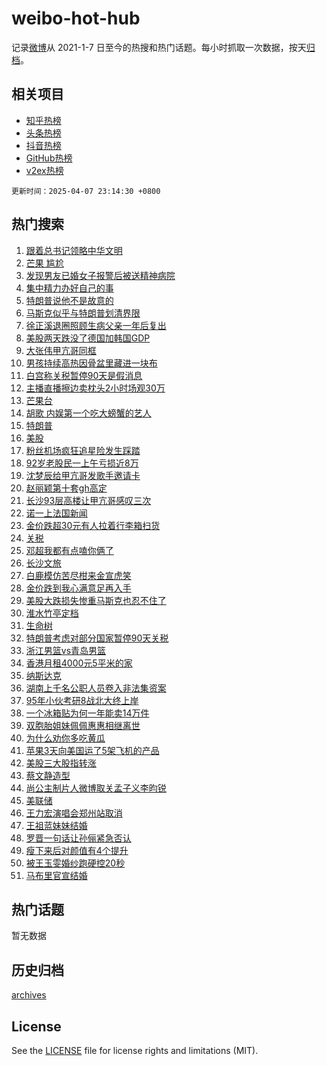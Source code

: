 # weibo-hot-hub

记录[微博](https://www.weibo.com)从 2021-1-7 日至今的热搜和热门话题。每小时抓取一次数据，按天[归档](archives)。

## 相关项目

- [知乎热榜](https://github.com/lonnyzhang423/zhihu-hot-hub)
- [头条热榜](https://github.com/lonnyzhang423/toutiao-hot-hub)
- [抖音热榜](https://github.com/lonnyzhang423/douyin-hot-hub)
- [GitHub热榜](https://github.com/lonnyzhang423/github-hot-hub)
- [v2ex热榜](https://github.com/lonnyzhang423/v2ex-hot-hub)


`更新时间：2025-04-07 23:14:30 +0800`

## 热门搜索

1. [跟着总书记领略中华文明](https://m.weibo.cn/search?containerid=100103type%3D1%26t%3D10%26q%3D%E8%B7%9F%E7%9D%80%E6%80%BB%E4%B9%A6%E8%AE%B0%E9%A2%86%E7%95%A5%E4%B8%AD%E5%8D%8E%E6%96%87%E6%98%8E&stream_entry_id=51&isnewpage=1&extparam=seat%3D1%26c_type%3D51%26q%3D%25E8%25B7%259F%25E7%259D%2580%25E6%2580%25BB%25E4%25B9%25A6%25E8%25AE%25B0%25E9%25A2%2586%25E7%2595%25A5%25E4%25B8%25AD%25E5%258D%258E%25E6%2596%2587%25E6%2598%258E%26dgr%3D0%26cate%3D10103%26stream_entry_id%3D51%26filter_type%3Drealtimehot%26pos%3D0%26display_time%3D1744038868%26pre_seqid%3D17440388685280372015407)
1. [芒果 尴尬](https://m.weibo.cn/search?containerid=100103type%3D1%26t%3D10%26q%3D%E8%8A%92%E6%9E%9C+%E5%B0%B4%E5%B0%AC&stream_entry_id=31&isnewpage=1&extparam=seat%3D1%26q%3D%25E8%258A%2592%25E6%259E%259C%2520%25E5%25B0%25B4%25E5%25B0%25AC%26dgr%3D0%26filter_type%3Drealtimehot%26c_type%3D31%26flag%3D1%26stream_entry_id%3D31%26cate%3D5001%26lcate%3D5001%26realpos%3D1%26band_rank%3D1%26pos%3D0%26display_time%3D1744038868%26pre_seqid%3D17440388685280372015407)
1. [发现男友已婚女子报警后被送精神病院](https://m.weibo.cn/search?containerid=100103type%3D1%26t%3D10%26q%3D%23%E5%8F%91%E7%8E%B0%E7%94%B7%E5%8F%8B%E5%B7%B2%E5%A9%9A%E5%A5%B3%E5%AD%90%E6%8A%A5%E8%AD%A6%E5%90%8E%E8%A2%AB%E9%80%81%E7%B2%BE%E7%A5%9E%E7%97%85%E9%99%A2%23&stream_entry_id=31&isnewpage=1&extparam=seat%3D1%26q%3D%2523%25E5%258F%2591%25E7%258E%25B0%25E7%2594%25B7%25E5%258F%258B%25E5%25B7%25B2%25E5%25A9%259A%25E5%25A5%25B3%25E5%25AD%2590%25E6%258A%25A5%25E8%25AD%25A6%25E5%2590%258E%25E8%25A2%25AB%25E9%2580%2581%25E7%25B2%25BE%25E7%25A5%259E%25E7%2597%2585%25E9%2599%25A2%2523%26dgr%3D0%26filter_type%3Drealtimehot%26c_type%3D31%26flag%3D1%26stream_entry_id%3D31%26cate%3D5001%26lcate%3D5001%26realpos%3D2%26band_rank%3D2%26pos%3D1%26display_time%3D1744038868%26pre_seqid%3D17440388685280372015407)
1. [集中精力办好自己的事](https://m.weibo.cn/search?containerid=100103type%3D1%26t%3D10%26q%3D%23%E9%9B%86%E4%B8%AD%E7%B2%BE%E5%8A%9B%E5%8A%9E%E5%A5%BD%E8%87%AA%E5%B7%B1%E7%9A%84%E4%BA%8B%23&stream_entry_id=31&isnewpage=1&extparam=seat%3D1%26q%3D%2523%25E9%259B%2586%25E4%25B8%25AD%25E7%25B2%25BE%25E5%258A%259B%25E5%258A%259E%25E5%25A5%25BD%25E8%2587%25AA%25E5%25B7%25B1%25E7%259A%2584%25E4%25BA%258B%2523%26dgr%3D0%26filter_type%3Drealtimehot%26c_type%3D31%26flag%3D0%26stream_entry_id%3D31%26cate%3D5001%26lcate%3D5001%26realpos%3D3%26band_rank%3D3%26pos%3D2%26display_time%3D1744038868%26pre_seqid%3D17440388685280372015407)
1. [特朗普说他不是故意的](https://m.weibo.cn/search?containerid=100103type%3D1%26t%3D10%26q%3D%23%E7%89%B9%E6%9C%97%E6%99%AE%E8%AF%B4%E4%BB%96%E4%B8%8D%E6%98%AF%E6%95%85%E6%84%8F%E7%9A%84%23&stream_entry_id=31&isnewpage=1&extparam=seat%3D1%26q%3D%2523%25E7%2589%25B9%25E6%259C%2597%25E6%2599%25AE%25E8%25AF%25B4%25E4%25BB%2596%25E4%25B8%258D%25E6%2598%25AF%25E6%2595%2585%25E6%2584%258F%25E7%259A%2584%2523%26dgr%3D0%26filter_type%3Drealtimehot%26c_type%3D31%26flag%3D1%26stream_entry_id%3D31%26cate%3D5001%26lcate%3D5001%26realpos%3D4%26band_rank%3D4%26pos%3D3%26display_time%3D1744038868%26pre_seqid%3D17440388685280372015407)
1. [马斯克似乎与特朗普划清界限](https://m.weibo.cn/search?containerid=100103type%3D1%26t%3D10%26q%3D%23%E9%A9%AC%E6%96%AF%E5%85%8B%E4%BC%BC%E4%B9%8E%E4%B8%8E%E7%89%B9%E6%9C%97%E6%99%AE%E5%88%92%E6%B8%85%E7%95%8C%E9%99%90%23&stream_entry_id=31&isnewpage=1&extparam=seat%3D1%26q%3D%2523%25E9%25A9%25AC%25E6%2596%25AF%25E5%2585%258B%25E4%25BC%25BC%25E4%25B9%258E%25E4%25B8%258E%25E7%2589%25B9%25E6%259C%2597%25E6%2599%25AE%25E5%2588%2592%25E6%25B8%2585%25E7%2595%258C%25E9%2599%2590%2523%26dgr%3D0%26filter_type%3Drealtimehot%26c_type%3D31%26flag%3D1%26stream_entry_id%3D31%26cate%3D5001%26lcate%3D5001%26realpos%3D5%26band_rank%3D5%26pos%3D4%26display_time%3D1744038868%26pre_seqid%3D17440388685280372015407)
1. [徐正溪退圈照顾生病父亲一年后复出](https://m.weibo.cn/search?containerid=100103type%3D1%26t%3D10%26q%3D%23%E5%BE%90%E6%AD%A3%E6%BA%AA%E9%80%80%E5%9C%88%E7%85%A7%E9%A1%BE%E7%94%9F%E7%97%85%E7%88%B6%E4%BA%B2%E4%B8%80%E5%B9%B4%E5%90%8E%E5%A4%8D%E5%87%BA%23&stream_entry_id=31&isnewpage=1&extparam=seat%3D1%26q%3D%2523%25E5%25BE%2590%25E6%25AD%25A3%25E6%25BA%25AA%25E9%2580%2580%25E5%259C%2588%25E7%2585%25A7%25E9%25A1%25BE%25E7%2594%259F%25E7%2597%2585%25E7%2588%25B6%25E4%25BA%25B2%25E4%25B8%2580%25E5%25B9%25B4%25E5%2590%258E%25E5%25A4%258D%25E5%2587%25BA%2523%26dgr%3D0%26filter_type%3Drealtimehot%26c_type%3D31%26flag%3D2%26stream_entry_id%3D31%26cate%3D5001%26lcate%3D5001%26realpos%3D6%26band_rank%3D6%26pos%3D5%26display_time%3D1744038868%26pre_seqid%3D17440388685280372015407)
1. [美股两天跌没了德国加韩国GDP](https://m.weibo.cn/search?containerid=100103type%3D1%26t%3D10%26q%3D%23%E7%BE%8E%E8%82%A1%E4%B8%A4%E5%A4%A9%E8%B7%8C%E6%B2%A1%E4%BA%86%E5%BE%B7%E5%9B%BD%E5%8A%A0%E9%9F%A9%E5%9B%BDGDP%23&stream_entry_id=31&isnewpage=1&extparam=seat%3D1%26q%3D%2523%25E7%25BE%258E%25E8%2582%25A1%25E4%25B8%25A4%25E5%25A4%25A9%25E8%25B7%258C%25E6%25B2%25A1%25E4%25BA%2586%25E5%25BE%25B7%25E5%259B%25BD%25E5%258A%25A0%25E9%259F%25A9%25E5%259B%25BDGDP%2523%26dgr%3D0%26filter_type%3Drealtimehot%26c_type%3D31%26flag%3D1%26stream_entry_id%3D31%26cate%3D5001%26lcate%3D5001%26realpos%3D7%26band_rank%3D7%26pos%3D6%26display_time%3D1744038868%26pre_seqid%3D17440388685280372015407)
1. [大张伟甲亢哥同框](https://m.weibo.cn/search?containerid=100103type%3D1%26t%3D10%26q%3D%23%E5%A4%A7%E5%BC%A0%E4%BC%9F%E7%94%B2%E4%BA%A2%E5%93%A5%E5%90%8C%E6%A1%86%23&stream_entry_id=31&isnewpage=1&extparam=seat%3D1%26q%3D%2523%25E5%25A4%25A7%25E5%25BC%25A0%25E4%25BC%259F%25E7%2594%25B2%25E4%25BA%25A2%25E5%2593%25A5%25E5%2590%258C%25E6%25A1%2586%2523%26dgr%3D0%26filter_type%3Drealtimehot%26c_type%3D31%26flag%3D1%26stream_entry_id%3D31%26cate%3D5001%26lcate%3D5001%26realpos%3D8%26band_rank%3D8%26pos%3D7%26display_time%3D1744038868%26pre_seqid%3D17440388685280372015407)
1. [男孩持续高热因骨盆里藏进一块布](https://m.weibo.cn/search?containerid=100103type%3D1%26t%3D10%26q%3D%23%E7%94%B7%E5%AD%A9%E6%8C%81%E7%BB%AD%E9%AB%98%E7%83%AD%E5%9B%A0%E9%AA%A8%E7%9B%86%E9%87%8C%E8%97%8F%E8%BF%9B%E4%B8%80%E5%9D%97%E5%B8%83%23&stream_entry_id=31&isnewpage=1&extparam=seat%3D1%26q%3D%2523%25E7%2594%25B7%25E5%25AD%25A9%25E6%258C%2581%25E7%25BB%25AD%25E9%25AB%2598%25E7%2583%25AD%25E5%259B%25A0%25E9%25AA%25A8%25E7%259B%2586%25E9%2587%258C%25E8%2597%258F%25E8%25BF%259B%25E4%25B8%2580%25E5%259D%2597%25E5%25B8%2583%2523%26dgr%3D0%26filter_type%3Drealtimehot%26c_type%3D31%26flag%3D0%26stream_entry_id%3D31%26cate%3D5001%26lcate%3D5001%26realpos%3D9%26band_rank%3D9%26pos%3D8%26display_time%3D1744038868%26pre_seqid%3D17440388685280372015407)
1. [白宫称关税暂停90天是假消息](https://m.weibo.cn/search?containerid=100103type%3D1%26t%3D10%26q%3D%23%E7%99%BD%E5%AE%AB%E7%A7%B0%E5%85%B3%E7%A8%8E%E6%9A%82%E5%81%9C90%E5%A4%A9%E6%98%AF%E5%81%87%E6%B6%88%E6%81%AF%23&stream_entry_id=31&isnewpage=1&extparam=seat%3D1%26q%3D%2523%25E7%2599%25BD%25E5%25AE%25AB%25E7%25A7%25B0%25E5%2585%25B3%25E7%25A8%258E%25E6%259A%2582%25E5%2581%259C90%25E5%25A4%25A9%25E6%2598%25AF%25E5%2581%2587%25E6%25B6%2588%25E6%2581%25AF%2523%26dgr%3D0%26filter_type%3Drealtimehot%26c_type%3D31%26flag%3D1%26stream_entry_id%3D31%26cate%3D5001%26lcate%3D5001%26realpos%3D10%26band_rank%3D10%26pos%3D9%26display_time%3D1744038868%26pre_seqid%3D17440388685280372015407)
1. [主播直播擦边卖枕头2小时场观30万](https://m.weibo.cn/search?containerid=100103type%3D1%26t%3D10%26q%3D%23%E4%B8%BB%E6%92%AD%E7%9B%B4%E6%92%AD%E6%93%A6%E8%BE%B9%E5%8D%96%E6%9E%95%E5%A4%B42%E5%B0%8F%E6%97%B6%E5%9C%BA%E8%A7%8230%E4%B8%87%23&stream_entry_id=31&isnewpage=1&extparam=seat%3D1%26q%3D%2523%25E4%25B8%25BB%25E6%2592%25AD%25E7%259B%25B4%25E6%2592%25AD%25E6%2593%25A6%25E8%25BE%25B9%25E5%258D%2596%25E6%259E%2595%25E5%25A4%25B42%25E5%25B0%258F%25E6%2597%25B6%25E5%259C%25BA%25E8%25A7%258230%25E4%25B8%2587%2523%26dgr%3D0%26filter_type%3Drealtimehot%26c_type%3D31%26flag%3D2%26stream_entry_id%3D31%26cate%3D5001%26lcate%3D5001%26realpos%3D11%26band_rank%3D11%26pos%3D10%26display_time%3D1744038868%26pre_seqid%3D17440388685280372015407)
1. [芒果台](https://m.weibo.cn/search?containerid=100103type%3D1%26t%3D10%26q%3D%E8%8A%92%E6%9E%9C%E5%8F%B0&stream_entry_id=31&isnewpage=1&extparam=seat%3D1%26q%3D%25E8%258A%2592%25E6%259E%259C%25E5%258F%25B0%26dgr%3D0%26filter_type%3Drealtimehot%26c_type%3D31%26flag%3D2%26stream_entry_id%3D31%26cate%3D5001%26lcate%3D5001%26realpos%3D12%26band_rank%3D12%26pos%3D11%26display_time%3D1744038868%26pre_seqid%3D17440388685280372015407)
1. [胡歌 内娱第一个吃大螃蟹的艺人](https://m.weibo.cn/search?containerid=100103type%3D1%26t%3D10%26q%3D%E8%83%A1%E6%AD%8C+%E5%86%85%E5%A8%B1%E7%AC%AC%E4%B8%80%E4%B8%AA%E5%90%83%E5%A4%A7%E8%9E%83%E8%9F%B9%E7%9A%84%E8%89%BA%E4%BA%BA&stream_entry_id=31&isnewpage=1&extparam=seat%3D1%26q%3D%25E8%2583%25A1%25E6%25AD%258C%2520%25E5%2586%2585%25E5%25A8%25B1%25E7%25AC%25AC%25E4%25B8%2580%25E4%25B8%25AA%25E5%2590%2583%25E5%25A4%25A7%25E8%259E%2583%25E8%259F%25B9%25E7%259A%2584%25E8%2589%25BA%25E4%25BA%25BA%26dgr%3D0%26filter_type%3Drealtimehot%26c_type%3D31%26flag%3D2%26stream_entry_id%3D31%26cate%3D5001%26lcate%3D5001%26realpos%3D13%26band_rank%3D13%26pos%3D12%26display_time%3D1744038868%26pre_seqid%3D17440388685280372015407)
1. [特朗普](https://m.weibo.cn/search?containerid=100103type%3D1%26t%3D10%26q%3D%E7%89%B9%E6%9C%97%E6%99%AE&stream_entry_id=31&isnewpage=1&extparam=seat%3D1%26q%3D%25E7%2589%25B9%25E6%259C%2597%25E6%2599%25AE%26dgr%3D0%26filter_type%3Drealtimehot%26c_type%3D31%26flag%3D1%26stream_entry_id%3D31%26cate%3D5001%26lcate%3D5001%26realpos%3D14%26band_rank%3D14%26pos%3D13%26display_time%3D1744038868%26pre_seqid%3D17440388685280372015407)
1. [美股](https://m.weibo.cn/search?containerid=100103type%3D1%26t%3D10%26q%3D%E7%BE%8E%E8%82%A1&stream_entry_id=31&isnewpage=1&extparam=seat%3D1%26q%3D%25E7%25BE%258E%25E8%2582%25A1%26dgr%3D0%26filter_type%3Drealtimehot%26c_type%3D31%26flag%3D0%26stream_entry_id%3D31%26cate%3D5001%26lcate%3D5001%26realpos%3D15%26band_rank%3D15%26pos%3D14%26display_time%3D1744038868%26pre_seqid%3D17440388685280372015407)
1. [粉丝机场疯狂追星险发生踩踏](https://m.weibo.cn/search?containerid=100103type%3D1%26t%3D10%26q%3D%23%E7%B2%89%E4%B8%9D%E6%9C%BA%E5%9C%BA%E7%96%AF%E7%8B%82%E8%BF%BD%E6%98%9F%E9%99%A9%E5%8F%91%E7%94%9F%E8%B8%A9%E8%B8%8F%23&stream_entry_id=31&isnewpage=1&extparam=seat%3D1%26q%3D%2523%25E7%25B2%2589%25E4%25B8%259D%25E6%259C%25BA%25E5%259C%25BA%25E7%2596%25AF%25E7%258B%2582%25E8%25BF%25BD%25E6%2598%259F%25E9%2599%25A9%25E5%258F%2591%25E7%2594%259F%25E8%25B8%25A9%25E8%25B8%258F%2523%26dgr%3D0%26filter_type%3Drealtimehot%26c_type%3D31%26flag%3D0%26stream_entry_id%3D31%26cate%3D5001%26lcate%3D5001%26realpos%3D16%26band_rank%3D16%26pos%3D15%26display_time%3D1744038868%26pre_seqid%3D17440388685280372015407)
1. [92岁老股民一上午亏损近8万](https://m.weibo.cn/search?containerid=100103type%3D1%26t%3D10%26q%3D%2392%E5%B2%81%E8%80%81%E8%82%A1%E6%B0%91%E4%B8%80%E4%B8%8A%E5%8D%88%E4%BA%8F%E6%8D%9F%E8%BF%918%E4%B8%87%23&stream_entry_id=31&isnewpage=1&extparam=seat%3D1%26q%3D%252392%25E5%25B2%2581%25E8%2580%2581%25E8%2582%25A1%25E6%25B0%2591%25E4%25B8%2580%25E4%25B8%258A%25E5%258D%2588%25E4%25BA%258F%25E6%258D%259F%25E8%25BF%25918%25E4%25B8%2587%2523%26dgr%3D0%26filter_type%3Drealtimehot%26c_type%3D31%26flag%3D0%26stream_entry_id%3D31%26cate%3D5001%26lcate%3D5001%26realpos%3D17%26band_rank%3D17%26pos%3D16%26display_time%3D1744038868%26pre_seqid%3D17440388685280372015407)
1. [沈梦辰给甲亢哥发歌手邀请卡](https://m.weibo.cn/search?containerid=100103type%3D1%26t%3D10%26q%3D%E6%B2%88%E6%A2%A6%E8%BE%B0%E7%BB%99%E7%94%B2%E4%BA%A2%E5%93%A5%E5%8F%91%E6%AD%8C%E6%89%8B%E9%82%80%E8%AF%B7%E5%8D%A1&stream_entry_id=31&isnewpage=1&extparam=seat%3D1%26q%3D%25E6%25B2%2588%25E6%25A2%25A6%25E8%25BE%25B0%25E7%25BB%2599%25E7%2594%25B2%25E4%25BA%25A2%25E5%2593%25A5%25E5%258F%2591%25E6%25AD%258C%25E6%2589%258B%25E9%2582%2580%25E8%25AF%25B7%25E5%258D%25A1%26dgr%3D0%26filter_type%3Drealtimehot%26c_type%3D31%26flag%3D1%26stream_entry_id%3D31%26cate%3D5001%26lcate%3D5001%26realpos%3D18%26band_rank%3D18%26pos%3D17%26display_time%3D1744038868%26pre_seqid%3D17440388685280372015407)
1. [赵丽颖第十套gh高定](https://m.weibo.cn/search?containerid=100103type%3D1%26t%3D10%26q%3D%23%E8%B5%B5%E4%B8%BD%E9%A2%96%E7%AC%AC%E5%8D%81%E5%A5%97gh%E9%AB%98%E5%AE%9A%23&stream_entry_id=31&isnewpage=1&extparam=seat%3D1%26q%3D%2523%25E8%25B5%25B5%25E4%25B8%25BD%25E9%25A2%2596%25E7%25AC%25AC%25E5%258D%2581%25E5%25A5%2597gh%25E9%25AB%2598%25E5%25AE%259A%2523%26dgr%3D0%26filter_type%3Drealtimehot%26c_type%3D31%26flag%3D1%26stream_entry_id%3D31%26cate%3D5001%26lcate%3D5001%26realpos%3D19%26band_rank%3D19%26pos%3D18%26display_time%3D1744038868%26pre_seqid%3D17440388685280372015407)
1. [长沙93层高楼让甲亢哥感叹三次](https://m.weibo.cn/search?containerid=100103type%3D1%26t%3D10%26q%3D%23%E9%95%BF%E6%B2%9993%E5%B1%82%E9%AB%98%E6%A5%BC%E8%AE%A9%E7%94%B2%E4%BA%A2%E5%93%A5%E6%84%9F%E5%8F%B9%E4%B8%89%E6%AC%A1%23&stream_entry_id=31&isnewpage=1&extparam=seat%3D1%26q%3D%2523%25E9%2595%25BF%25E6%25B2%259993%25E5%25B1%2582%25E9%25AB%2598%25E6%25A5%25BC%25E8%25AE%25A9%25E7%2594%25B2%25E4%25BA%25A2%25E5%2593%25A5%25E6%2584%259F%25E5%258F%25B9%25E4%25B8%2589%25E6%25AC%25A1%2523%26dgr%3D0%26filter_type%3Drealtimehot%26c_type%3D31%26flag%3D1%26stream_entry_id%3D31%26cate%3D5001%26lcate%3D5001%26realpos%3D20%26band_rank%3D20%26pos%3D19%26display_time%3D1744038868%26pre_seqid%3D17440388685280372015407)
1. [诺一上法国新闻](https://m.weibo.cn/search?containerid=100103type%3D1%26t%3D10%26q%3D%23%E8%AF%BA%E4%B8%80%E4%B8%8A%E6%B3%95%E5%9B%BD%E6%96%B0%E9%97%BB%23&stream_entry_id=31&isnewpage=1&extparam=seat%3D1%26q%3D%2523%25E8%25AF%25BA%25E4%25B8%2580%25E4%25B8%258A%25E6%25B3%2595%25E5%259B%25BD%25E6%2596%25B0%25E9%2597%25BB%2523%26dgr%3D0%26filter_type%3Drealtimehot%26c_type%3D31%26flag%3D0%26stream_entry_id%3D31%26cate%3D5001%26lcate%3D5001%26realpos%3D21%26band_rank%3D21%26pos%3D20%26display_time%3D1744038868%26pre_seqid%3D17440388685280372015407)
1. [金价跌超30元有人拉着行李箱扫货](https://m.weibo.cn/search?containerid=100103type%3D1%26t%3D10%26q%3D%23%E9%87%91%E4%BB%B7%E8%B7%8C%E8%B6%8530%E5%85%83%E6%9C%89%E4%BA%BA%E6%8B%89%E7%9D%80%E8%A1%8C%E6%9D%8E%E7%AE%B1%E6%89%AB%E8%B4%A7%23&stream_entry_id=31&isnewpage=1&extparam=seat%3D1%26q%3D%2523%25E9%2587%2591%25E4%25BB%25B7%25E8%25B7%258C%25E8%25B6%258530%25E5%2585%2583%25E6%259C%2589%25E4%25BA%25BA%25E6%258B%2589%25E7%259D%2580%25E8%25A1%258C%25E6%259D%258E%25E7%25AE%25B1%25E6%2589%25AB%25E8%25B4%25A7%2523%26dgr%3D0%26filter_type%3Drealtimehot%26c_type%3D31%26flag%3D1%26stream_entry_id%3D31%26cate%3D5001%26lcate%3D5001%26realpos%3D22%26band_rank%3D22%26pos%3D21%26display_time%3D1744038868%26pre_seqid%3D17440388685280372015407)
1. [关税](https://m.weibo.cn/search?containerid=100103type%3D1%26t%3D10%26q%3D%E5%85%B3%E7%A8%8E&stream_entry_id=31&isnewpage=1&extparam=seat%3D1%26q%3D%25E5%2585%25B3%25E7%25A8%258E%26dgr%3D0%26filter_type%3Drealtimehot%26c_type%3D31%26flag%3D1%26stream_entry_id%3D31%26cate%3D5001%26lcate%3D5001%26realpos%3D23%26band_rank%3D23%26pos%3D22%26display_time%3D1744038868%26pre_seqid%3D17440388685280372015407)
1. [邓超我都有点嗑你俩了](https://m.weibo.cn/search?containerid=100103type%3D1%26t%3D10%26q%3D%E9%82%93%E8%B6%85%E6%88%91%E9%83%BD%E6%9C%89%E7%82%B9%E5%97%91%E4%BD%A0%E4%BF%A9%E4%BA%86&stream_entry_id=31&isnewpage=1&extparam=seat%3D1%26q%3D%25E9%2582%2593%25E8%25B6%2585%25E6%2588%2591%25E9%2583%25BD%25E6%259C%2589%25E7%2582%25B9%25E5%2597%2591%25E4%25BD%25A0%25E4%25BF%25A9%25E4%25BA%2586%26dgr%3D0%26filter_type%3Drealtimehot%26c_type%3D31%26flag%3D0%26stream_entry_id%3D31%26cate%3D5001%26lcate%3D5001%26realpos%3D24%26band_rank%3D24%26pos%3D23%26display_time%3D1744038868%26pre_seqid%3D17440388685280372015407)
1. [长沙文旅](https://m.weibo.cn/search?containerid=100103type%3D1%26t%3D10%26q%3D%E9%95%BF%E6%B2%99%E6%96%87%E6%97%85&stream_entry_id=31&isnewpage=1&extparam=seat%3D1%26q%3D%25E9%2595%25BF%25E6%25B2%2599%25E6%2596%2587%25E6%2597%2585%26dgr%3D0%26filter_type%3Drealtimehot%26c_type%3D31%26flag%3D0%26stream_entry_id%3D31%26cate%3D5001%26lcate%3D5001%26realpos%3D25%26band_rank%3D25%26pos%3D24%26display_time%3D1744038868%26pre_seqid%3D17440388685280372015407)
1. [白鹿模仿苦尽柑来金宣虎笑](https://m.weibo.cn/search?containerid=100103type%3D1%26t%3D10%26q%3D%23%E7%99%BD%E9%B9%BF%E6%A8%A1%E4%BB%BF%E8%8B%A6%E5%B0%BD%E6%9F%91%E6%9D%A5%E9%87%91%E5%AE%A3%E8%99%8E%E7%AC%91%23&stream_entry_id=31&isnewpage=1&extparam=seat%3D1%26q%3D%2523%25E7%2599%25BD%25E9%25B9%25BF%25E6%25A8%25A1%25E4%25BB%25BF%25E8%258B%25A6%25E5%25B0%25BD%25E6%259F%2591%25E6%259D%25A5%25E9%2587%2591%25E5%25AE%25A3%25E8%2599%258E%25E7%25AC%2591%2523%26dgr%3D0%26filter_type%3Drealtimehot%26c_type%3D31%26flag%3D0%26stream_entry_id%3D31%26cate%3D5001%26lcate%3D5001%26realpos%3D26%26band_rank%3D26%26pos%3D25%26display_time%3D1744038868%26pre_seqid%3D17440388685280372015407)
1. [金价跌到我心满意足再入手](https://m.weibo.cn/search?containerid=100103type%3D1%26t%3D10%26q%3D%23%E9%87%91%E4%BB%B7%E8%B7%8C%E5%88%B0%E6%88%91%E5%BF%83%E6%BB%A1%E6%84%8F%E8%B6%B3%E5%86%8D%E5%85%A5%E6%89%8B%23&stream_entry_id=31&isnewpage=1&extparam=seat%3D1%26q%3D%2523%25E9%2587%2591%25E4%25BB%25B7%25E8%25B7%258C%25E5%2588%25B0%25E6%2588%2591%25E5%25BF%2583%25E6%25BB%25A1%25E6%2584%258F%25E8%25B6%25B3%25E5%2586%258D%25E5%2585%25A5%25E6%2589%258B%2523%26dgr%3D0%26filter_type%3Drealtimehot%26c_type%3D31%26flag%3D0%26stream_entry_id%3D31%26cate%3D5001%26lcate%3D5001%26realpos%3D27%26band_rank%3D27%26pos%3D26%26display_time%3D1744038868%26pre_seqid%3D17440388685280372015407)
1. [美股大跌损失惨重马斯克也忍不住了](https://m.weibo.cn/search?containerid=100103type%3D1%26t%3D10%26q%3D%23%E7%BE%8E%E8%82%A1%E5%A4%A7%E8%B7%8C%E6%8D%9F%E5%A4%B1%E6%83%A8%E9%87%8D%E9%A9%AC%E6%96%AF%E5%85%8B%E4%B9%9F%E5%BF%8D%E4%B8%8D%E4%BD%8F%E4%BA%86%23&stream_entry_id=31&isnewpage=1&extparam=seat%3D1%26q%3D%2523%25E7%25BE%258E%25E8%2582%25A1%25E5%25A4%25A7%25E8%25B7%258C%25E6%258D%259F%25E5%25A4%25B1%25E6%2583%25A8%25E9%2587%258D%25E9%25A9%25AC%25E6%2596%25AF%25E5%2585%258B%25E4%25B9%259F%25E5%25BF%258D%25E4%25B8%258D%25E4%25BD%258F%25E4%25BA%2586%2523%26dgr%3D0%26filter_type%3Drealtimehot%26c_type%3D31%26flag%3D0%26stream_entry_id%3D31%26cate%3D5001%26lcate%3D5001%26realpos%3D28%26band_rank%3D28%26pos%3D27%26display_time%3D1744038868%26pre_seqid%3D17440388685280372015407)
1. [淮水竹亭定档](https://m.weibo.cn/search?containerid=100103type%3D1%26t%3D10%26q%3D%23%E6%B7%AE%E6%B0%B4%E7%AB%B9%E4%BA%AD%E5%AE%9A%E6%A1%A3%23&stream_entry_id=31&isnewpage=1&extparam=seat%3D1%26q%3D%2523%25E6%25B7%25AE%25E6%25B0%25B4%25E7%25AB%25B9%25E4%25BA%25AD%25E5%25AE%259A%25E6%25A1%25A3%2523%26dgr%3D0%26filter_type%3Drealtimehot%26c_type%3D31%26flag%3D0%26stream_entry_id%3D31%26cate%3D5001%26lcate%3D5001%26realpos%3D29%26band_rank%3D29%26pos%3D28%26display_time%3D1744038868%26pre_seqid%3D17440388685280372015407)
1. [生命树](https://m.weibo.cn/search?containerid=100103type%3D1%26t%3D10%26q%3D%E7%94%9F%E5%91%BD%E6%A0%91&stream_entry_id=31&isnewpage=1&extparam=seat%3D1%26q%3D%25E7%2594%259F%25E5%2591%25BD%25E6%25A0%2591%26dgr%3D0%26filter_type%3Drealtimehot%26c_type%3D31%26flag%3D1%26stream_entry_id%3D31%26cate%3D5001%26lcate%3D5001%26realpos%3D30%26band_rank%3D30%26pos%3D29%26display_time%3D1744038868%26pre_seqid%3D17440388685280372015407)
1. [特朗普考虑对部分国家暂停90天关税](https://m.weibo.cn/search?containerid=100103type%3D1%26t%3D10%26q%3D%23%E7%89%B9%E6%9C%97%E6%99%AE%E8%80%83%E8%99%91%E5%AF%B9%E9%83%A8%E5%88%86%E5%9B%BD%E5%AE%B6%E6%9A%82%E5%81%9C90%E5%A4%A9%E5%85%B3%E7%A8%8E%23&stream_entry_id=31&isnewpage=1&extparam=seat%3D1%26q%3D%2523%25E7%2589%25B9%25E6%259C%2597%25E6%2599%25AE%25E8%2580%2583%25E8%2599%2591%25E5%25AF%25B9%25E9%2583%25A8%25E5%2588%2586%25E5%259B%25BD%25E5%25AE%25B6%25E6%259A%2582%25E5%2581%259C90%25E5%25A4%25A9%25E5%2585%25B3%25E7%25A8%258E%2523%26dgr%3D0%26filter_type%3Drealtimehot%26c_type%3D31%26flag%3D1%26stream_entry_id%3D31%26cate%3D5001%26lcate%3D5001%26realpos%3D31%26band_rank%3D31%26pos%3D30%26display_time%3D1744038868%26pre_seqid%3D17440388685280372015407)
1. [浙江男篮vs青岛男篮](https://m.weibo.cn/search?containerid=100103type%3D1%26t%3D10%26q%3D%23%E6%B5%99%E6%B1%9F%E7%94%B7%E7%AF%AEvs%E9%9D%92%E5%B2%9B%E7%94%B7%E7%AF%AE%23&stream_entry_id=31&isnewpage=1&extparam=seat%3D1%26q%3D%2523%25E6%25B5%2599%25E6%25B1%259F%25E7%2594%25B7%25E7%25AF%25AEvs%25E9%259D%2592%25E5%25B2%259B%25E7%2594%25B7%25E7%25AF%25AE%2523%26dgr%3D0%26filter_type%3Drealtimehot%26c_type%3D31%26flag%3D1%26stream_entry_id%3D31%26cate%3D5001%26lcate%3D5001%26realpos%3D32%26band_rank%3D32%26pos%3D31%26display_time%3D1744038868%26pre_seqid%3D17440388685280372015407)
1. [香港月租4000元5平米的家](https://m.weibo.cn/search?containerid=100103type%3D1%26t%3D10%26q%3D%E9%A6%99%E6%B8%AF%E6%9C%88%E7%A7%9F4000%E5%85%835%E5%B9%B3%E7%B1%B3%E7%9A%84%E5%AE%B6&stream_entry_id=31&isnewpage=1&extparam=seat%3D1%26q%3D%25E9%25A6%2599%25E6%25B8%25AF%25E6%259C%2588%25E7%25A7%259F4000%25E5%2585%25835%25E5%25B9%25B3%25E7%25B1%25B3%25E7%259A%2584%25E5%25AE%25B6%26dgr%3D0%26filter_type%3Drealtimehot%26c_type%3D31%26flag%3D1%26stream_entry_id%3D31%26cate%3D5001%26lcate%3D5001%26realpos%3D33%26band_rank%3D33%26pos%3D32%26display_time%3D1744038868%26pre_seqid%3D17440388685280372015407)
1. [纳斯达克](https://m.weibo.cn/search?containerid=100103type%3D1%26t%3D10%26q%3D%E7%BA%B3%E6%96%AF%E8%BE%BE%E5%85%8B&stream_entry_id=31&isnewpage=1&extparam=seat%3D1%26q%3D%25E7%25BA%25B3%25E6%2596%25AF%25E8%25BE%25BE%25E5%2585%258B%26dgr%3D0%26filter_type%3Drealtimehot%26c_type%3D31%26flag%3D1%26stream_entry_id%3D31%26cate%3D5001%26lcate%3D5001%26realpos%3D34%26band_rank%3D34%26pos%3D33%26display_time%3D1744038868%26pre_seqid%3D17440388685280372015407)
1. [湖南上千名公职人员卷入非法集资案](https://m.weibo.cn/search?containerid=100103type%3D1%26t%3D10%26q%3D%23%E6%B9%96%E5%8D%97%E4%B8%8A%E5%8D%83%E5%90%8D%E5%85%AC%E8%81%8C%E4%BA%BA%E5%91%98%E5%8D%B7%E5%85%A5%E9%9D%9E%E6%B3%95%E9%9B%86%E8%B5%84%E6%A1%88%23&stream_entry_id=31&isnewpage=1&extparam=seat%3D1%26q%3D%2523%25E6%25B9%2596%25E5%258D%2597%25E4%25B8%258A%25E5%258D%2583%25E5%2590%258D%25E5%2585%25AC%25E8%2581%258C%25E4%25BA%25BA%25E5%2591%2598%25E5%258D%25B7%25E5%2585%25A5%25E9%259D%259E%25E6%25B3%2595%25E9%259B%2586%25E8%25B5%2584%25E6%25A1%2588%2523%26dgr%3D0%26filter_type%3Drealtimehot%26c_type%3D31%26flag%3D0%26stream_entry_id%3D31%26cate%3D5001%26lcate%3D5001%26realpos%3D35%26band_rank%3D35%26pos%3D34%26display_time%3D1744038868%26pre_seqid%3D17440388685280372015407)
1. [95年小伙考研8战北大终上岸](https://m.weibo.cn/search?containerid=100103type%3D1%26t%3D10%26q%3D%2395%E5%B9%B4%E5%B0%8F%E4%BC%99%E8%80%83%E7%A0%948%E6%88%98%E5%8C%97%E5%A4%A7%E7%BB%88%E4%B8%8A%E5%B2%B8%23&stream_entry_id=31&isnewpage=1&extparam=seat%3D1%26q%3D%252395%25E5%25B9%25B4%25E5%25B0%258F%25E4%25BC%2599%25E8%2580%2583%25E7%25A0%25948%25E6%2588%2598%25E5%258C%2597%25E5%25A4%25A7%25E7%25BB%2588%25E4%25B8%258A%25E5%25B2%25B8%2523%26dgr%3D0%26filter_type%3Drealtimehot%26c_type%3D31%26flag%3D1%26stream_entry_id%3D31%26cate%3D5001%26lcate%3D5001%26realpos%3D36%26band_rank%3D36%26pos%3D35%26display_time%3D1744038868%26pre_seqid%3D17440388685280372015407)
1. [一个冰箱贴为何一年能卖14万件](https://m.weibo.cn/search?containerid=100103type%3D1%26t%3D10%26q%3D%23%E4%B8%80%E4%B8%AA%E5%86%B0%E7%AE%B1%E8%B4%B4%E4%B8%BA%E4%BD%95%E4%B8%80%E5%B9%B4%E8%83%BD%E5%8D%9614%E4%B8%87%E4%BB%B6%23&stream_entry_id=31&isnewpage=1&extparam=seat%3D1%26q%3D%2523%25E4%25B8%2580%25E4%25B8%25AA%25E5%2586%25B0%25E7%25AE%25B1%25E8%25B4%25B4%25E4%25B8%25BA%25E4%25BD%2595%25E4%25B8%2580%25E5%25B9%25B4%25E8%2583%25BD%25E5%258D%259614%25E4%25B8%2587%25E4%25BB%25B6%2523%26dgr%3D0%26filter_type%3Drealtimehot%26c_type%3D31%26flag%3D0%26stream_entry_id%3D31%26cate%3D5001%26lcate%3D5001%26realpos%3D37%26band_rank%3D37%26pos%3D36%26display_time%3D1744038868%26pre_seqid%3D17440388685280372015407)
1. [双胞胎姐妹佩佩惠惠相继离世](https://m.weibo.cn/search?containerid=100103type%3D1%26t%3D10%26q%3D%23%E5%8F%8C%E8%83%9E%E8%83%8E%E5%A7%90%E5%A6%B9%E4%BD%A9%E4%BD%A9%E6%83%A0%E6%83%A0%E7%9B%B8%E7%BB%A7%E7%A6%BB%E4%B8%96%23&stream_entry_id=31&isnewpage=1&extparam=seat%3D1%26q%3D%2523%25E5%258F%258C%25E8%2583%259E%25E8%2583%258E%25E5%25A7%2590%25E5%25A6%25B9%25E4%25BD%25A9%25E4%25BD%25A9%25E6%2583%25A0%25E6%2583%25A0%25E7%259B%25B8%25E7%25BB%25A7%25E7%25A6%25BB%25E4%25B8%2596%2523%26dgr%3D0%26filter_type%3Drealtimehot%26c_type%3D31%26flag%3D0%26stream_entry_id%3D31%26cate%3D5001%26lcate%3D5001%26realpos%3D38%26band_rank%3D38%26pos%3D37%26display_time%3D1744038868%26pre_seqid%3D17440388685280372015407)
1. [为什么劝你多吃黄瓜](https://m.weibo.cn/search?containerid=100103type%3D1%26t%3D10%26q%3D%23%E4%B8%BA%E4%BB%80%E4%B9%88%E5%8A%9D%E4%BD%A0%E5%A4%9A%E5%90%83%E9%BB%84%E7%93%9C%23&stream_entry_id=31&isnewpage=1&extparam=seat%3D1%26q%3D%2523%25E4%25B8%25BA%25E4%25BB%2580%25E4%25B9%2588%25E5%258A%259D%25E4%25BD%25A0%25E5%25A4%259A%25E5%2590%2583%25E9%25BB%2584%25E7%2593%259C%2523%26dgr%3D0%26filter_type%3Drealtimehot%26c_type%3D31%26flag%3D1%26stream_entry_id%3D31%26cate%3D5001%26lcate%3D5001%26realpos%3D39%26band_rank%3D39%26pos%3D38%26display_time%3D1744038868%26pre_seqid%3D17440388685280372015407)
1. [苹果3天向美国运了5架飞机的产品](https://m.weibo.cn/search?containerid=100103type%3D1%26t%3D10%26q%3D%23%E8%8B%B9%E6%9E%9C3%E5%A4%A9%E5%90%91%E7%BE%8E%E5%9B%BD%E8%BF%90%E4%BA%865%E6%9E%B6%E9%A3%9E%E6%9C%BA%E7%9A%84%E4%BA%A7%E5%93%81%23&stream_entry_id=31&isnewpage=1&extparam=seat%3D1%26q%3D%2523%25E8%258B%25B9%25E6%259E%259C3%25E5%25A4%25A9%25E5%2590%2591%25E7%25BE%258E%25E5%259B%25BD%25E8%25BF%2590%25E4%25BA%25865%25E6%259E%25B6%25E9%25A3%259E%25E6%259C%25BA%25E7%259A%2584%25E4%25BA%25A7%25E5%2593%2581%2523%26dgr%3D0%26filter_type%3Drealtimehot%26c_type%3D31%26flag%3D1%26stream_entry_id%3D31%26cate%3D5001%26lcate%3D5001%26realpos%3D40%26band_rank%3D40%26pos%3D39%26display_time%3D1744038868%26pre_seqid%3D17440388685280372015407)
1. [美股三大股指转涨](https://m.weibo.cn/search?containerid=100103type%3D1%26t%3D10%26q%3D%23%E7%BE%8E%E8%82%A1%E4%B8%89%E5%A4%A7%E8%82%A1%E6%8C%87%E8%BD%AC%E6%B6%A8%23&stream_entry_id=31&isnewpage=1&extparam=seat%3D1%26q%3D%2523%25E7%25BE%258E%25E8%2582%25A1%25E4%25B8%2589%25E5%25A4%25A7%25E8%2582%25A1%25E6%258C%2587%25E8%25BD%25AC%25E6%25B6%25A8%2523%26dgr%3D0%26filter_type%3Drealtimehot%26c_type%3D31%26flag%3D1%26stream_entry_id%3D31%26cate%3D5001%26lcate%3D5001%26realpos%3D41%26band_rank%3D41%26pos%3D40%26display_time%3D1744038868%26pre_seqid%3D17440388685280372015407)
1. [蔡文静造型](https://m.weibo.cn/search?containerid=100103type%3D1%26t%3D10%26q%3D%E8%94%A1%E6%96%87%E9%9D%99%E9%80%A0%E5%9E%8B&stream_entry_id=31&isnewpage=1&extparam=seat%3D1%26q%3D%25E8%2594%25A1%25E6%2596%2587%25E9%259D%2599%25E9%2580%25A0%25E5%259E%258B%26dgr%3D0%26filter_type%3Drealtimehot%26c_type%3D31%26flag%3D1%26stream_entry_id%3D31%26cate%3D5001%26lcate%3D5001%26realpos%3D42%26band_rank%3D42%26pos%3D41%26display_time%3D1744038868%26pre_seqid%3D17440388685280372015407)
1. [尚公主制片人微博取关孟子义李昀锐](https://m.weibo.cn/search?containerid=100103type%3D1%26t%3D10%26q%3D%23%E5%B0%9A%E5%85%AC%E4%B8%BB%E5%88%B6%E7%89%87%E4%BA%BA%E5%BE%AE%E5%8D%9A%E5%8F%96%E5%85%B3%E5%AD%9F%E5%AD%90%E4%B9%89%E6%9D%8E%E6%98%80%E9%94%90%23&stream_entry_id=31&isnewpage=1&extparam=seat%3D1%26q%3D%2523%25E5%25B0%259A%25E5%2585%25AC%25E4%25B8%25BB%25E5%2588%25B6%25E7%2589%2587%25E4%25BA%25BA%25E5%25BE%25AE%25E5%258D%259A%25E5%258F%2596%25E5%2585%25B3%25E5%25AD%259F%25E5%25AD%2590%25E4%25B9%2589%25E6%259D%258E%25E6%2598%2580%25E9%2594%2590%2523%26dgr%3D0%26filter_type%3Drealtimehot%26c_type%3D31%26flag%3D1%26stream_entry_id%3D31%26cate%3D5001%26lcate%3D5001%26realpos%3D43%26band_rank%3D43%26pos%3D42%26display_time%3D1744038868%26pre_seqid%3D17440388685280372015407)
1. [美联储](https://m.weibo.cn/search?containerid=100103type%3D1%26t%3D10%26q%3D%E7%BE%8E%E8%81%94%E5%82%A8&stream_entry_id=31&isnewpage=1&extparam=seat%3D1%26q%3D%25E7%25BE%258E%25E8%2581%2594%25E5%2582%25A8%26dgr%3D0%26filter_type%3Drealtimehot%26c_type%3D31%26flag%3D1%26stream_entry_id%3D31%26cate%3D5001%26lcate%3D5001%26realpos%3D44%26band_rank%3D44%26pos%3D43%26display_time%3D1744038868%26pre_seqid%3D17440388685280372015407)
1. [王力宏演唱会郑州站取消](https://m.weibo.cn/search?containerid=100103type%3D1%26t%3D10%26q%3D%23%E7%8E%8B%E5%8A%9B%E5%AE%8F%E6%BC%94%E5%94%B1%E4%BC%9A%E9%83%91%E5%B7%9E%E7%AB%99%E5%8F%96%E6%B6%88%23&stream_entry_id=31&isnewpage=1&extparam=seat%3D1%26q%3D%2523%25E7%258E%258B%25E5%258A%259B%25E5%25AE%258F%25E6%25BC%2594%25E5%2594%25B1%25E4%25BC%259A%25E9%2583%2591%25E5%25B7%259E%25E7%25AB%2599%25E5%258F%2596%25E6%25B6%2588%2523%26dgr%3D0%26filter_type%3Drealtimehot%26c_type%3D31%26flag%3D0%26stream_entry_id%3D31%26cate%3D5001%26lcate%3D5001%26realpos%3D45%26band_rank%3D45%26pos%3D44%26display_time%3D1744038868%26pre_seqid%3D17440388685280372015407)
1. [王祖蓝妹妹结婚](https://m.weibo.cn/search?containerid=100103type%3D1%26t%3D10%26q%3D%23%E7%8E%8B%E7%A5%96%E8%93%9D%E5%A6%B9%E5%A6%B9%E7%BB%93%E5%A9%9A%23&stream_entry_id=31&isnewpage=1&extparam=seat%3D1%26q%3D%2523%25E7%258E%258B%25E7%25A5%2596%25E8%2593%259D%25E5%25A6%25B9%25E5%25A6%25B9%25E7%25BB%2593%25E5%25A9%259A%2523%26dgr%3D0%26filter_type%3Drealtimehot%26c_type%3D31%26flag%3D0%26stream_entry_id%3D31%26cate%3D5001%26lcate%3D5001%26realpos%3D46%26band_rank%3D46%26pos%3D45%26display_time%3D1744038868%26pre_seqid%3D17440388685280372015407)
1. [罗晋一句话让孙俪紧急否认](https://m.weibo.cn/search?containerid=100103type%3D1%26t%3D10%26q%3D%E7%BD%97%E6%99%8B%E4%B8%80%E5%8F%A5%E8%AF%9D%E8%AE%A9%E5%AD%99%E4%BF%AA%E7%B4%A7%E6%80%A5%E5%90%A6%E8%AE%A4&stream_entry_id=31&isnewpage=1&extparam=seat%3D1%26q%3D%25E7%25BD%2597%25E6%2599%258B%25E4%25B8%2580%25E5%258F%25A5%25E8%25AF%259D%25E8%25AE%25A9%25E5%25AD%2599%25E4%25BF%25AA%25E7%25B4%25A7%25E6%2580%25A5%25E5%2590%25A6%25E8%25AE%25A4%26dgr%3D0%26filter_type%3Drealtimehot%26c_type%3D31%26flag%3D1%26stream_entry_id%3D31%26cate%3D5001%26lcate%3D5001%26realpos%3D47%26band_rank%3D47%26pos%3D46%26display_time%3D1744038868%26pre_seqid%3D17440388685280372015407)
1. [瘦下来后对颜值有4个提升](https://m.weibo.cn/search?containerid=100103type%3D1%26t%3D10%26q%3D%23%E7%98%A6%E4%B8%8B%E6%9D%A5%E5%90%8E%E5%AF%B9%E9%A2%9C%E5%80%BC%E6%9C%894%E4%B8%AA%E6%8F%90%E5%8D%87%23&stream_entry_id=31&isnewpage=1&extparam=seat%3D1%26q%3D%2523%25E7%2598%25A6%25E4%25B8%258B%25E6%259D%25A5%25E5%2590%258E%25E5%25AF%25B9%25E9%25A2%259C%25E5%2580%25BC%25E6%259C%25894%25E4%25B8%25AA%25E6%258F%2590%25E5%258D%2587%2523%26dgr%3D0%26filter_type%3Drealtimehot%26c_type%3D31%26flag%3D0%26stream_entry_id%3D31%26cate%3D5001%26lcate%3D5001%26realpos%3D48%26band_rank%3D48%26pos%3D47%26display_time%3D1744038868%26pre_seqid%3D17440388685280372015407)
1. [被王玉雯婚纱跑硬控20秒](https://m.weibo.cn/search?containerid=100103type%3D1%26t%3D10%26q%3D%E8%A2%AB%E7%8E%8B%E7%8E%89%E9%9B%AF%E5%A9%9A%E7%BA%B1%E8%B7%91%E7%A1%AC%E6%8E%A720%E7%A7%92&stream_entry_id=31&isnewpage=1&extparam=seat%3D1%26q%3D%25E8%25A2%25AB%25E7%258E%258B%25E7%258E%2589%25E9%259B%25AF%25E5%25A9%259A%25E7%25BA%25B1%25E8%25B7%2591%25E7%25A1%25AC%25E6%258E%25A720%25E7%25A7%2592%26dgr%3D0%26filter_type%3Drealtimehot%26c_type%3D31%26flag%3D0%26stream_entry_id%3D31%26cate%3D5001%26lcate%3D5001%26realpos%3D49%26band_rank%3D49%26pos%3D48%26display_time%3D1744038868%26pre_seqid%3D17440388685280372015407)
1. [马布里官宣结婚](https://m.weibo.cn/search?containerid=100103type%3D1%26t%3D10%26q%3D%23%E9%A9%AC%E5%B8%83%E9%87%8C%E5%AE%98%E5%AE%A3%E7%BB%93%E5%A9%9A%23&stream_entry_id=31&isnewpage=1&extparam=seat%3D1%26q%3D%2523%25E9%25A9%25AC%25E5%25B8%2583%25E9%2587%258C%25E5%25AE%2598%25E5%25AE%25A3%25E7%25BB%2593%25E5%25A9%259A%2523%26dgr%3D0%26filter_type%3Drealtimehot%26c_type%3D31%26flag%3D0%26stream_entry_id%3D31%26cate%3D5001%26lcate%3D5001%26realpos%3D50%26band_rank%3D50%26pos%3D49%26display_time%3D1744038868%26pre_seqid%3D17440388685280372015407)

## 热门话题

暂无数据

## 历史归档

[archives](archives)

## License

See the [LICENSE](LICENSE) file for license rights and limitations (MIT).
